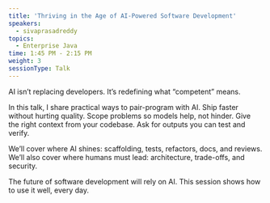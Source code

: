 ```yaml
---
title: 'Thriving in the Age of AI-Powered Software Development'
speakers:
  - sivaprasadreddy
topics:
  - Enterprise Java
time: 1:45 PM - 2:15 PM
weight: 3
sessionType: Talk
---
```


AI isn’t replacing developers. It’s redefining what “competent” means.

In this talk, I share practical ways to pair-program with AI. Ship faster without hurting quality. Scope problems so models help, not hinder. Give the right context from your codebase. Ask for outputs you can test and verify.

We’ll cover where AI shines: scaffolding, tests, refactors, docs, and reviews. We’ll also cover where humans must lead: architecture, trade-offs, and security.

The future of software development will rely on AI. This session shows how to use it well, every day.